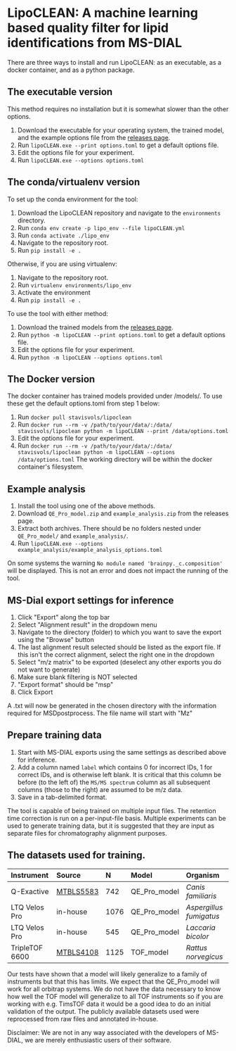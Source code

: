 # LipoCLEAN: A machine learning based quality filter for lipid identifications from MS-DIAL
There are three ways to install and run LipoCLEAN: as an executable, as a docker container, and as a python package.

## The executable version
This method requires no installation but it is somewhat slower than the other options.
1. Download the executable for your operating system, the trained model, and the example options file from the [releases page](https://github.com/stavis1/lipoCLEAN/releases).
2. Run `lipoCLEAN.exe --print options.toml` to get a default options file.
3. Edit the options file for your experiment.
4. Run `lipoCLEAN.exe --options options.toml`

## The conda/virtualenv version
To set up the conda environment for the tool:
1. Download the LipoCLEAN repository and navigate to the `environments` directory.
2. Run `conda env create -p lipo_env --file lipoCLEAN.yml`
3. Run `conda activate ./lipo_env`
4. Navigate to the repository root.
5. Run `pip install -e .`

Otherwise, if you are using virtualenv:
1. Navigate to the repository root.
2. Run `virtualenv environments/lipo_env`
3. Activate the environment
4. Run `pip install -e .`

To use the tool with either method:
1. Download the trained models from the [releases page](https://github.com/stavis1/lipoCLEAN/releases).
2. Run `python -m lipoCLEAN --print options.toml` to get a default options file.
3. Edit the options file for your experiment.
4. Run `python -m lipoCLEAN --options options.toml`

## The Docker version
The docker container has trained models provided under /models/. To use these get the default options.toml from step 1 below:
1. Run `docker pull stavisvols/lipoclean`
2. Run `docker run --rm -v /path/to/your/data/:/data/ stavisvols/lipoclean python -m lipoCLEAN --print /data/options.toml`
3. Edit the options file for your experiment.
4. Run `docker run --rm -v /path/to/your/data/:/data/ stavisvols/lipoclean python -m lipoCLEAN --options /data/options.toml`
The working directory will be within the docker container's filesystem.

## Example analysis
1. Install the tool using one of the above methods.
2. Download `QE_Pro_model.zip` and `example_analysis.zip` from the releases page.
3. Extract both archives. There should be no folders nested under `QE_Pro_model/` and `example_analysis/`.
4. Run `lipoCLEAN.exe --options example_analysis/example_analysis_options.toml`

On some systems the warning `No module named 'brainpy._c.composition'` will be displayed. This is not an error and does not impact the running of the tool.

## MS-Dial export settings for inference
1. Click "Export" along the top bar
2. Select "Alignment result" in the dropdown menu
3. Navigate to the directory (folder) to which you want to save the export using the "Browse" button
4. The last alignment result selected should be listed as the export file. If this isn't the correct alignment, select the right one in the dropdown
5. Select "m/z matrix" to be exported (deselect any other exports you do not want to generate)
6. Make sure blank filtering is NOT selected
7. "Export format" should be "msp"
8. Click Export

A .txt will now be generated in the chosen directory with the information required for MSDpostprocess. The file name will start with "Mz"

## Prepare training data
1. Start with MS-DIAL exports using the same settings as described above for inference. 
2. Add a column named `label` which contains 0 for incorrect IDs, 1 for correct IDs, and is otherwise left blank. It is critical that this column be before (to the left of) the `MS/MS spectrum` column as all subsequent columns (those to the right) are assumed to be m/z data. 
3. Save in a tab-delimited format.

The tool is capable of being trained on multiple input files. The retention time correction is run on a per-input-file basis. Multiple experiments can be used to generate training data, but it is suggested that they are input as separate files for chromatography alignment purposes. 

## The datasets used for training.
| Instrument | Source | N  | Model | Organism |
| :--------- | :----- | :- | :---- | :------- |
| Q-Exactive | [MTBLS5583](https://www.ebi.ac.uk/metabolights/editor/MTBLS5583/descriptors) | 742 | QE_Pro_model | *Canis familiaris* |
| LTQ Velos Pro | in-house | 1076 | QE_Pro_model | *Aspergillus fumigatus* |
| LTQ Velos Pro | in-house | 545 | QE_Pro_model | *Laccaria bicolor* |
| TripleTOF 6600 | [MTBLS4108](https://www.ebi.ac.uk/metabolights/editor/MTBLS4108/descriptors) | 1125 | TOF_model | *Rattus norvegicus* |

Our tests have shown that a model will likely generalize to a family of instruments but that this has limits. We expect that the QE_Pro_model will work for all orbitrap systems. We do not have the data necessary to know how well the TOF model will generalize to all TOF instruments so if you are working with e.g. TimsTOF data it would be a good idea to do an initial validation of the output. The publicly available datasets used were reprocessed from raw files and annotated in-house.

Disclaimer: We are not in any way associated with the developers of MS-DIAL, we are merely enthusiastic users of their software.
